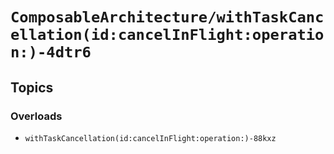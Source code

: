 # ``ComposableArchitecture/withTaskCancellation(id:cancelInFlight:operation:)-4dtr6``

## Topics

### Overloads

- ``withTaskCancellation(id:cancelInFlight:operation:)-88kxz``
